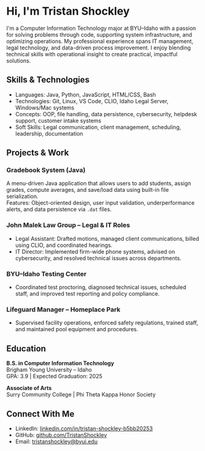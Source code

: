 # Hi, I'm Tristan Shockley

I'm a Computer Information Technology major at BYU–Idaho with a passion for solving problems through code, supporting system infrastructure, and optimizing operations. My professional experience spans IT management, legal technology, and data-driven process improvement. I enjoy blending technical skills with operational insight to create practical, impactful solutions.

## Skills & Technologies

- Languages: Java, Python, JavaScript, HTML/CSS, Bash
- Technologies: Git, Linux, VS Code, CLIO, Idaho Legal Server, Windows/Mac systems
- Concepts: OOP, file handling, data persistence, cybersecurity, helpdesk support, customer intake systems
- Soft Skills: Legal communication, client management, scheduling, leadership, documentation

## Projects & Work

### Gradebook System (Java)

A menu-driven Java application that allows users to add students, assign grades, compute averages, and save/load data using built-in file serialization.  
Features: Object-oriented design, user input validation, underperformance alerts, and data persistence via `.dat` files.

### John Malek Law Group – Legal & IT Roles

- Legal Assistant: Drafted motions, managed client communications, billed using CLIO, and coordinated hearings.
- IT Director: Implemented firm-wide phone systems, advised on cybersecurity, and resolved technical issues across departments.

### BYU–Idaho Testing Center

- Coordinated test proctoring, diagnosed technical issues, scheduled staff, and improved test reporting and policy compliance.

### Lifeguard Manager – Homeplace Park

- Supervised facility operations, enforced safety regulations, trained staff, and maintained pool equipment and procedures.

## Education

**B.S. in Computer Information Technology**  
Brigham Young University – Idaho  
GPA: 3.9 | Expected Graduation: 2025

**Associate of Arts**  
Surry Community College | Phi Theta Kappa Honor Society

## Connect With Me

- LinkedIn: [linkedin.com/in/tristan-shockley-b5bb20253](https://www.linkedin.com/in/tristan-shockley-b5bb20253)
- GitHub: [github.com/TristanShockley](https://github.com/TristanShockley)
- Email: tristanshockley@byui.edu
